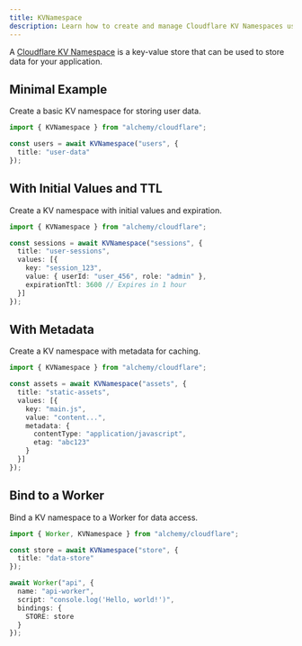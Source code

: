 ```yaml
---
title: KVNamespace
description: Learn how to create and manage Cloudflare KV Namespaces using Alchemy for key-value data storage at the edge.
---
```



A [Cloudflare KV Namespace](https://developers.cloudflare.com/kv/concepts/kv-namespaces/) is a key-value store that can be used to store data for your application.

## Minimal Example

Create a basic KV namespace for storing user data.

```ts
import { KVNamespace } from "alchemy/cloudflare";

const users = await KVNamespace("users", {
  title: "user-data"
});
```

## With Initial Values and TTL

Create a KV namespace with initial values and expiration.

```ts
import { KVNamespace } from "alchemy/cloudflare";

const sessions = await KVNamespace("sessions", {
  title: "user-sessions", 
  values: [{
    key: "session_123",
    value: { userId: "user_456", role: "admin" },
    expirationTtl: 3600 // Expires in 1 hour
  }]
});
```

## With Metadata

Create a KV namespace with metadata for caching.

```ts
import { KVNamespace } from "alchemy/cloudflare";

const assets = await KVNamespace("assets", {
  title: "static-assets",
  values: [{
    key: "main.js",
    value: "content...",
    metadata: {
      contentType: "application/javascript",
      etag: "abc123"
    }
  }]
});
```

## Bind to a Worker

Bind a KV namespace to a Worker for data access.

```ts
import { Worker, KVNamespace } from "alchemy/cloudflare";

const store = await KVNamespace("store", {
  title: "data-store"
});

await Worker("api", {
  name: "api-worker",
  script: "console.log('Hello, world!')",
  bindings: {
    STORE: store
  }
});
```
